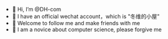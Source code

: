 - 👋 Hi, I’m @DH-com
- 👀 I have an official wechat account，which is "冬维的小屋"
- 🌱 Welcome to follow me and make friends with me
- 🎨 I am a novice about computer science, please forgive me

<!---
DH-com/DH-com is a ✨ special ✨ repository because its `README.md` (this file) appears on your GitHub profile.
You can click the Preview link to take a look at your changes.
--->
